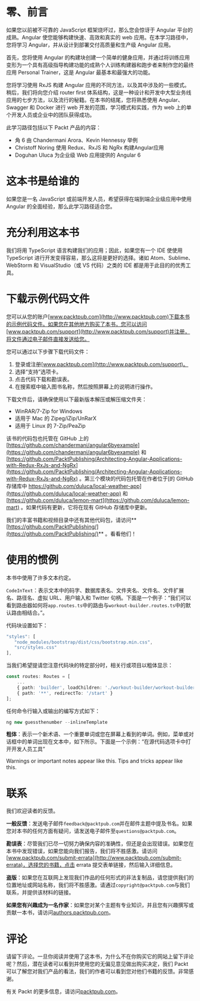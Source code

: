# 零、前言

如果您以前被不可靠的 JavaScript 框架烧坏过，那么您会惊讶于 Angular 平台的成熟。Angular 使您能够构建快速、高效和真实的 web 应用。在本学习路径中，您将学习 Angular，并从设计到部署交付高质量和生产级 Angular 应用。

首先，您将使用 Angular 的构建块创建一个简单的健身应用，并通过将训练应用变形为一个具有高级指导构建功能的成熟个人训练构建器和跑步者来制作您的最终应用 Personal Trainer，这是 Angular 最基本和最强大的功能。

您将学习使用 RxJS 构建 Angular 应用的不同方法，以及其中涉及的一些模式。稍后，我们将向您介绍 router first 体系结构，这是一种设计和开发中大型业务线应用的七步方法，以及流行的秘籍。在本书的结尾，您将熟悉使用 Angular、Swagger 和 Docker 进行 web 开发的范围，学习模式和实践，作为 web 上的单个开发人员或企业中的团队获得成功。

此学习路径包括以下 Packt 产品的内容：

*   角 6 由 Chandermani Arora、Kevin Hennessy 举例
*   Christoff Noring 使用 Redux、RxJS 和 NgRx 构建Angular应用
*   Doguhan Uluca 为企业级 Web 应用提供的 Angular 6

# 这本书是给谁的

如果您是一名 JavaScript 或前端开发人员，希望获得在端到端企业级应用中使用 Angular 的全面经验，那么此学习路径适合您。

# 充分利用这本书

我们将用 TypeScript 语言构建我们的应用；因此，如果您有一个 IDE 使使用 TypeScript 进行开发变得容易，那么这将是更好的选择。诸如 Atom、Sublime、WebStorm 和 VisualStudio（或 VS 代码）之类的 IDE 都是用于此目的的优秀工具。

# 下载示例代码文件

您可以从您的账户[www.packtpub.com](http://www.packtpub.com)下载本书的示例代码文件。如果您在其他地方购买了本书，您可以访问[www.packtpub.com/support](http://www.packtpub.com/support)并注册，将文件通过电子邮件直接发送给您。

您可以通过以下步骤下载代码文件：

1.  登录或注册[www.packtpub.com](http://www.packtpub.com/support)。
2.  选择“支持”选项卡。
3.  点击代码下载和勘误表。
4.  在搜索框中输入图书名称，然后按照屏幕上的说明进行操作。

下载文件后，请确保使用以下最新版本解压或解压缩文件夹：

*   WinRAR/7-Zip for Windows
*   适用于 Mac 的 Zipeg/iZip/UnRarX
*   适用于 Linux 的 7-Zip/PeaZip

该书的代码包也托管在 GitHub 上的[https://github.com/chandermani/angular6byexample](https://github.com/chandermani/angular6byexample) 和[https://github.com/PacktPublishing/Architecting-Angular-Applications-with-Redux-RxJs-and-NgRx](https://github.com/PacktPublishing/Architecting-Angular-Applications-with-Redux-RxJs-and-NgRx) 。第三个模块的代码包托管在作者位于[的 GitHub 存储库中 https://github.com/duluca/local-weather-app](https://github.com/duluca/local-weather-app) 和[https://github.com/duluca/lemon-mart](https://github.com/duluca/lemon-mart) 。如果代码有更新，它将在现有 GitHub 存储库中更新。

我们的丰富书籍和视频目录中还有其他代码包，请访问**[https://github.com/PacktPublishing/](https://github.com/PacktPublishing/)** 。看看他们！

# 使用的惯例

本书中使用了许多文本约定。

`CodeInText`：表示文本中的码字、数据库表名、文件夹名、文件名、文件扩展名、路径名、虚拟 URL、用户输入和 Twitter 句柄。下面是一个例子：“我们可以看到路由器如何将`app.routes.ts`中的路由与`workout-builder.routes.ts`中的默认路由相结合。”。

代码块设置如下：

```ts
"styles": [
   "node_modules/bootstrap/dist/css/bootstrap.min.css",
   "src/styles.css"
],
```

当我们希望提请您注意代码块的特定部分时，相关行或项目以粗体显示：

```ts
const routes: Routes = [
    ...
    { path: 'builder', loadChildren: './workout-builder/workout-builder.module#WorkoutBuilderModule'},
    { path: '**', redirectTo: '/start' }
];
```

任何命令行输入或输出的编写方式如下：

```ts
ng new guessthenumber --inlineTemplate
```

**粗体**：表示一个新术语、一个重要单词或您在屏幕上看到的单词。例如，菜单或对话框中的单词出现在文本中，如下所示。下面是一个示例：“在源代码选项卡中打开开发人员工具”

Warnings or important notes appear like this. Tips and tricks appear like this.

# 联系

我们欢迎读者的反馈。

**一般反馈**：发送电子邮件`feedback@packtpub.com`并在邮件主题中提及书名。如果您对本书的任何方面有疑问，请发送电子邮件至`questions@packtpub.com`。

**勘误表**：尽管我们已尽一切努力确保内容的准确性，但还是会出现错误。如果您在本书中发现错误，如果您能向我们报告，我们将不胜感激。请访问[www.packtpub.com/submit-errata](http://www.packtpub.com/submit-errata)，选择您的书籍，点击 errata 提交表单链接，然后输入详细信息。

**盗版**：如果您在互联网上发现我们作品的任何形式的非法复制品，请您提供我们的位置地址或网站名称，我们将不胜感激。请通过`copyright@packtpub.com`与我们联系，并提供该材料的链接。

**如果您有兴趣成为一名作家**：如果您对某个主题有专业知识，并且您有兴趣撰写或贡献一本书，请访问[authors.packtpub.com](http://authors.packtpub.com/)。

# 评论

请留下评论。一旦你阅读并使用了这本书，为什么不在你购买它的网站上留下评论呢？然后，潜在读者可以看到并使用您的无偏见意见做出购买决定，我们 Packt 可以了解您对我们产品的看法，我们的作者可以看到您对他们书籍的反馈。非常感谢。

有关 Packt 的更多信息，请访问[packtpub.com](https://www.packtpub.com/)。